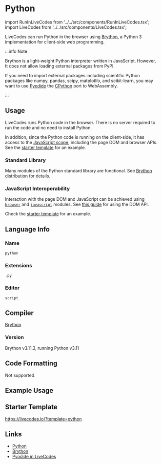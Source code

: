 # Python

import RunInLiveCodes from '../../src/components/RunInLiveCodes.tsx';
import LiveCodes from '../../src/components/LiveCodes.tsx';

LiveCodes can run Python in the browser using [Brython](https://brython.info/), a Python 3 implementation for client-side web programming.

:::info Note

Brython is a light-weight Python interpreter written in JavaScript. However, It does not allow loading external packages from PyPI.

If you need to import external packages including scientific Python packages like numpy, pandas, scipy, matplotlib, and scikit-learn, you may want to use [Pyodide](./pyodide.md) the [CPython](https://github.com/python/cpython) port to WebAssembly.

:::

## Usage

LiveCodes runs Python code in the browser. There is no server required to run the code and no need to install Python.

In addition, since the Python code is running on the client-side, it has access to the [JavaScript scope](#javascript-interoperability), including the page DOM and browser APIs. See the [starter template](#starter-template) for an example.

### Standard Library

Many modules of the Python standard library are functional. See [Brython distribution](https://brython.info/static_doc/en/stdlib.html) for details.

### JavaScript Interoperability

Interaction with the page DOM and JavaScript can be achieved using [`browser`](https://brython.info/static_doc/en/browser.html) and [`javascript`](https://brython.info/static_doc/en/javascript.html) modules. See [this guide](https://brython.info/static_doc/en/dom_api.html) for using the DOM API.

Check the [starter template](#starter-template) for an example.

## Language Info

### Name

`python`

### Extensions

`.py`

### Editor

`script`

## Compiler

[Brython](https://brython.info/)

### Version

Brython v3.11.3, running Python v3.11

## Code Formatting

Not supported.

## Example Usage

<LiveCodes template="python" height="80vh"></LiveCodes>

## Starter Template

https://livecodes.io/?template=python

## Links

- [Python](https://www.python.org/)
- [Brython](https://brython.info/)
- [Pyodide in LiveCodes](./pyodide.md)
